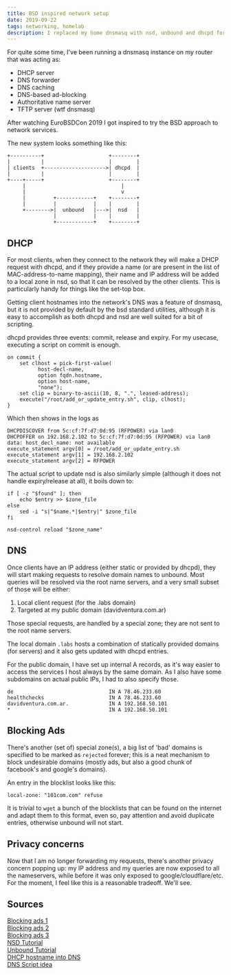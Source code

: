 ```yaml
---
title: BSD inspired network setup
date: 2019-09-22
tags: networking, homelab
description: I replaced my home dnsmasq with nsd, unbound and dhcpd for a more reliable environment.
---
```

For quite some time, I've been running a dnsmasq instance on my router that was
acting as:

- DHCP server
- DNS forwarder
- DNS caching
- DNS-based ad-blocking
- Authoritative name server
- TFTP server (wtf dnsmasq)

After watching EuroBSDCon 2019 I got inspired to try the BSD approach to network
services.

The new system looks something like this:

```
+----------+                     +--------+
|          |                     |        |
| clients  +-------------------->| dhcpd  |
|          |                     |        |
+----+-----+                     +--------+
     |                               |
     |                               v
     |         +------------+    +--------+
     |         |            |    |        |
     +-------->|  unbound   |--->|  nsd   |
               |            |    |        |
               +------------+    +--------+
```

## DHCP

For most clients, when they connect to the network they will make a DHCP request
with dhcpd, and if they provide a name (or are present in
the list of MAC-address-to-name mapping), their name and IP address will be
added to a local zone in nsd, so that it can be resolved by the other clients.
This is particularly handy for things like the set-top box.

Getting client hostnames into the network's DNS was a feature of dnsmasq, but 
it is not provided by default by the bsd standard utilities, although it is easy
to accomplish as both dhcpd and nsd are well suited for a bit of scripting.

dhcpd provides three events: commit, release and expiry. For my usecase,
executing a script on commit is enough.

```
on commit {
    set clhost = pick-first-value(
          host-decl-name,
          option fqdn.hostname,
          option host-name,
          "none");
    set clip = binary-to-ascii(10, 8, ".", leased-address);
    execute("/root/add_or_update_entry.sh", clip, clhost);
}
```

Which then shows in the logs as

```
DHCPDISCOVER from 5c:cf:7f:d7:0d:95 (RFPOWER) via lan0
DHCPOFFER on 192.168.2.102 to 5c:cf:7f:d7:0d:95 (RFPOWER) via lan0
data: host_decl_name: not available
execute_statement argv[0] = /root/add_or_update_entry.sh
execute_statement argv[1] = 192.168.2.102
execute_statement argv[2] = RFPOWER
```

The actual script to update nsd is also similarly simple (although it does not
handle expiry/release at all), it boils down to:

```
if [ -z "$found" ]; then
	echo $entry >> $zone_file
else
	sed -i "s|^$name.*|$entry|" $zone_file
fi

nsd-control reload "$zone_name"
```

## DNS

Once clients have an IP address (either static or provided by dhcpd), they will
start making requests to resolve domain names to unbound. Most queries will be
resolved via the root name servers, and a very small subset of those will be either:

1. Local client request (for the .labs domain)
2. Targeted at my public domain (davidventura.com.ar)

Those special requests, are handled by a special zone; they are not sent to the
root name servers.

The local domain `.labs` hosts a combination of statically provided domains (for
servers) and it also gets updated with dhcpd entries.

For the public domain, I have set up internal A records, as it's way easier to access
the services I host always by the same domain.  As I also have some subdomains
on actual public IPs, I had to also specify those.  

```
de                               IN A 78.46.233.60
healthchecks                     IN A 78.46.233.60
davidventura.com.ar.             IN A 192.168.50.101
*                                IN A 192.168.50.101
```

## Blocking Ads

There's another (set of) special zone(s), a big list of 'bad' domains is
specified to be marked as `rejected` forever; this is a neat mechanism to block
undesirable domains (mostly ads, but also a good chunk of facebook's and
google's domains).

An entry in the blocklist looks like this:

```
local-zone: "101com.com" refuse
```

It is trivial to `wget` a bunch of the blocklists that can be found on the
internet and adapt them to this format, even so, pay attention and avoid
duplicate entries, otherwise unbound will not start.

## Privacy concerns

Now that I am no longer forwarding my requests, there's another privacy concern
popping up: my IP address and my queries are now exposed to all the nameservers,
while before it was only exposed to google/cloudflare/etc.  
For the moment, I feel like this is a reasonable tradeoff. We'll see.

## Sources

[Blocking ads 1](https://www.tumfatig.net/20190405/blocking-ads-using-unbound8-on-openbsd/)  
[Blocking ads 2](https://www.wilderssecurity.com/threads/adblocking-with-unbound.406346/)  
[Blocking ads 3](https://etherarp.net/build-an-adblocking-dns-server/)  
[NSD Tutorial](https://calomel.org/nsd_dns.html)  
[Unbound Tutorial](https://calomel.org/unbound_dns.html)  
[DHCP hostname into DNS](https://www.linuxquestions.org/questions/linux-networking-3/dhcpd-getting-client-provided-hostname-in-execute-script-4175451000/)  
[DNS Script idea](https://jpmens.net/2011/07/06/execute-a-script-when-isc-dhcp-hands-out-a-new-lease/)  
